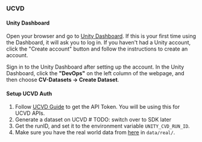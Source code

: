 ### UCVD

#### Unity Dashboard

Open your browser and go to [Unity Dashboard](https://dashboard.unity3d.com/). If this is your first time using the Dashboard, it will ask you to log in. If you haven't had a Unity account, click the "Create account" button and follow the instructions to create an account. 

Sign in to the Unity Dashboard after setting up the account. In the Unity Dashboard, click the **"DevOps"** on the left column of the webpage, and then choose **CV-Datasets -> Create Dataset**.

#### Setup UCVD Auth
   1. Follow [UCVD Guide](http://doesnot-exist-yet.com) to get the API Token. You will be using this for UCVD APIs.
   2. Generate a dataset on UCVD # TODO: switch over to SDK later
   3. Get the runID, and set it to the environment variable `UNITY_CVD_RUN_ID`.
   4. Make sure you have the real world data from [here]() in `data/real/`.
